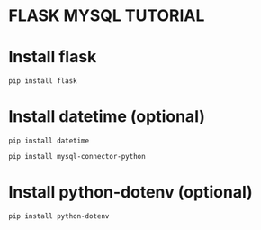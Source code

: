 # FLASK MYSQL TUTORIAL


# Install flask

```
pip install flask

```

# Install datetime (optional)

```
pip install datetime

```


```
pip install mysql-connector-python

```

# Install python-dotenv (optional)

```
pip install python-dotenv

```